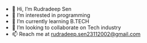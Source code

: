 - 👋 Hi, I’m Rudradeep Sen
- 👀 I’m interested in programming
- 🌱 I’m currently learning B.TECH
- 💞️ I’m looking to collaborate on Tech industry
- 📫 Reach me at rudradeep.sen23112002@gmail.com 

<!---
rudradeep2002/rudradeep2002 is a ✨ special ✨ repository because its `README.md` (this file) appears on your GitHub profile.
You can click the Preview link to take a look at your changes.
--->

